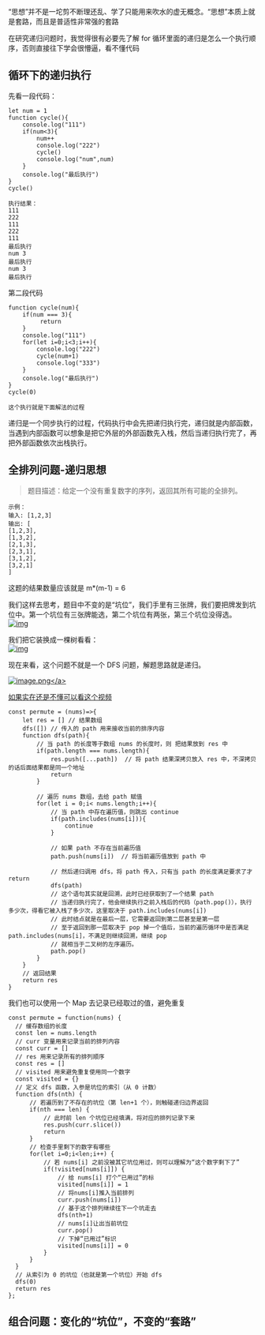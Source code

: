 “思想”并不是一坨剪不断理还乱、学了只能用来吹水的虚无概念。“思想”本质上就是套路，而且是普适性非常强的套路

在研究递归问题时，我觉得很有必要先了解 for 循环里面的递归是怎么一个执行顺序，否则直接往下学会很懵逼，看不懂代码
## 循环下的递归执行
先看一段代码：
```
let num = 1
function cycle(){
    console.log("111")
    if(num<3){
        num++
        console.log("222")
        cycle()
        console.log("num",num)
    }
    console.log("最后执行")
}
cycle()

执行结果：
111
222
111
222
111
最后执行
num 3
最后执行
num 3
最后执行
```
第二段代码
```
function cycle(num){
    if(num === 3){
         return   
    }
    console.log("111")
    for(let i=0;i<3;i++){
        console.log("222")
        cycle(num+1)
        console.log("333")
    }
    console.log("最后执行")
}
cycle(0)

这个执行就是下面解法的过程
```
递归是一个同步执行的过程，代码执行中会先把递归执行完，递归就是内部函数，当遇到内部函数可以想象是把它外层的外部函数先入栈，然后当递归执行完了，再把外部函数依次出栈执行。

## 全排列问题-递归思想
>题目描述：给定一个没有重复数字的序列，返回其所有可能的全排列。
```
示例：   
输入: [1,2,3]
输出: [
[1,2,3],
[1,3,2],
[2,1,3],
[2,3,1],
[3,1,2],
[3,2,1]
]
```
这题的结果数量应该就是 m*(m-1) = 6

我们这样去思考，题目中不变的是“坑位”，我们手里有三张牌，我们要把牌发到坑位中。第一个坑位有三张牌能选，第二个坑位有两张，第三个坑位没得选。<br>
<a data-fancybox title="img" href="https://p1-jj.byteimg.com/tos-cn-i-t2oaga2asx/gold-user-assets/2020/5/3/171da9a215aa6c68~tplv-t2oaga2asx-watermark.awebp">![img](https://p1-jj.byteimg.com/tos-cn-i-t2oaga2asx/gold-user-assets/2020/5/3/171da9a215aa6c68~tplv-t2oaga2asx-watermark.awebp)</a>

我们把它装换成一棵树看看：<br>
<a data-fancybox title="img" href="https://p1-jj.byteimg.com/tos-cn-i-t2oaga2asx/gold-user-assets/2020/5/3/171da9a21d81055e~tplv-t2oaga2asx-watermark.awebp">![img](https://p1-jj.byteimg.com/tos-cn-i-t2oaga2asx/gold-user-assets/2020/5/3/171da9a21d81055e~tplv-t2oaga2asx-watermark.awebp)</a>

现在来看，这个问题不就是一个 DFS 问题，解题思路就是递归。

<a data-fancybox title="image.png" href="https://p1-juejin.byteimg.com/tos-cn-i-k3u1fbpfcp/49133bf5ae984a3c8ba5cb9a5bb37252~tplv-k3u1fbpfcp-watermark.image?">![image.png](https://p1-juejin.byteimg.com/tos-cn-i-k3u1fbpfcp/49133bf5ae984a3c8ba5cb9a5bb37252~tplv-k3u1fbpfcp-watermark.image?)</a>

[如果实在还是不懂可以看这个视频](https://www.bilibili.com/video/av795444055?from=search&seid=11104532396806146862&spm_id_from=333.337.0.0)

```
const permute = (nums)=>{
    let res = [] // 结果数组
    dfs([]) // 传入的 path 用来接收当前的排序内容
    function dfs(path){
        // 当 path 的长度等于数组 nums 的长度时，则 把结果放到 res 中
        if(path.length === nums.length){
            res.push([...path])  // 将 path 结果深拷贝放入 res 中，不深拷贝的话后面结果都是同一个地址
            return
        }

        // 遍历 nums 数组，去给 path 赋值
        for(let i = 0;i< nums.length;i++){
            // 当 path 中存在遍历值，则跳出 continue
            if(path.includes(nums[i])){
                continue
            }

            // 如果 path 不存在当前遍历值
            path.push(nums[i])  // 将当前遍历值放到 path 中

            // 然后递归调用 dfs，将 path 传入，只有当 path 的长度满足要求了才 return
            dfs(path)
            // 这个语句其实就是回溯，此时已经获取到了一个结果 path
            // 当递归执行完了，他会继续执行之前入栈后的代码（path.pop()），执行多少次，得看它被入栈了多少次，这里取决于 path.includes(nums[i])
            // 此时结点就是在最后一层，它需要返回到第二层甚至是第一层
            // 至于返回到那一层取决于 pop 掉一个值后，当前的遍历循环中是否满足 path.includes(nums[i]，不满足则继续回溯，继续 pop
            // 就相当于二叉树的左序遍历。
            path.pop()
        }
    }
    // 返回结果
    return res
}
```
我们也可以使用一个 Map 去记录已经取过的值，避免重复
```
const permute = function(nums) {
  // 缓存数组的长度
  const len = nums.length
  // curr 变量用来记录当前的排列内容
  const curr = []
  // res 用来记录所有的排列顺序
  const res = []
  // visited 用来避免重复使用同一个数字
  const visited = {}
  // 定义 dfs 函数，入参是坑位的索引（从 0 计数）
  function dfs(nth) {
      // 若遍历到了不存在的坑位（第 len+1 个），则触碰递归边界返回
      if(nth === len) {
          // 此时前 len 个坑位已经填满，将对应的排列记录下来
          res.push(curr.slice())
          return 
      }
      // 检查手里剩下的数字有哪些
      for(let i=0;i<len;i++) {
          // 若 nums[i] 之前没被其它坑位用过，则可以理解为“这个数字剩下了”
          if(!visited[nums[i]]) {
              // 给 nums[i] 打个“已用过”的标
              visited[nums[i]] = 1
              // 将nums[i]推入当前排列
              curr.push(nums[i])
              // 基于这个排列继续往下一个坑走去
              dfs(nth+1) 
              // nums[i]让出当前坑位
              curr.pop()
              // 下掉“已用过”标识
              visited[nums[i]] = 0
          }
      }
  }
  // 从索引为 0 的坑位（也就是第一个坑位）开始 dfs
  dfs(0)
  return res
};
```

## 组合问题：变化的“坑位”，不变的“套路”